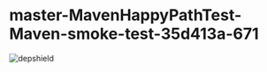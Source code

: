 # master-MavenHappyPathTest-Maven-smoke-test-35d413a-671

![depshield](https://ci.dev.depshield.sonatype.org/badges/depshield-ci/master-MavenHappyPathTest-Maven-smoke-test-35d413a-671/depshield.svg)